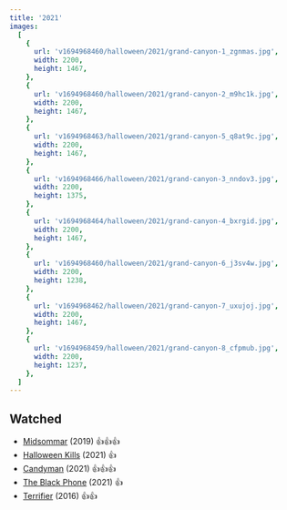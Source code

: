 ```yaml
---
title: '2021'
images:
  [
    {
      url: 'v1694968460/halloween/2021/grand-canyon-1_zgnmas.jpg',
      width: 2200,
      height: 1467,
    },
    {
      url: 'v1694968460/halloween/2021/grand-canyon-2_m9hc1k.jpg',
      width: 2200,
      height: 1467,
    },
    {
      url: 'v1694968463/halloween/2021/grand-canyon-5_q8at9c.jpg',
      width: 2200,
      height: 1467,
    },
    {
      url: 'v1694968466/halloween/2021/grand-canyon-3_nndov3.jpg',
      width: 2200,
      height: 1375,
    },
    {
      url: 'v1694968464/halloween/2021/grand-canyon-4_bxrgid.jpg',
      width: 2200,
      height: 1467,
    },
    {
      url: 'v1694968460/halloween/2021/grand-canyon-6_j3sv4w.jpg',
      width: 2200,
      height: 1238,
    },
    {
      url: 'v1694968462/halloween/2021/grand-canyon-7_uxujoj.jpg',
      width: 2200,
      height: 1467,
    },
    {
      url: 'v1694968459/halloween/2021/grand-canyon-8_cfpmub.jpg',
      width: 2200,
      height: 1237,
    },
  ]
---
```


## Watched

- [Midsommar](https://www.imdb.com/title/tt8772262/) (2019) 👍👍👍
- [Halloween Kills](https://www.imdb.com/title/tt10665338/) (2021) 👍
- [Candyman](https://www.imdb.com/title/tt9347730/) (2021) 👍👍👍
- [The Black Phone](https://www.imdb.com/title/tt7144666/) (2021) 👍
- [Terrifier](https://www.imdb.com/title/tt4281724/) (2016) 👍👍
